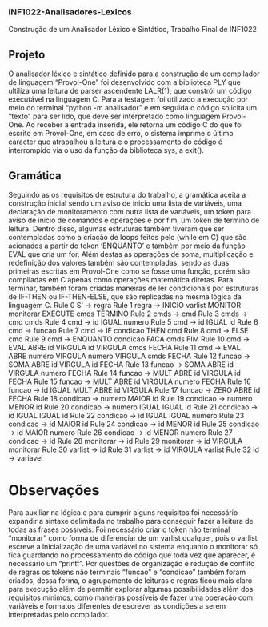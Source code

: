 ### INF1022-Analisadores-Lexicos
 Construção de um Analisador Léxico e Sintático, Trabalho Final de INF1022
 
## Projeto
O analisador léxico e sintático definido para a construção de um compilador de linguagem “Provol-One” foi desenvolvido com a biblioteca PLY que ultiliza uma leitura de parser ascendente LALR(1), que constrói um código executável na linguagem C. Para a testagem foi utilizado a execução por meio do terminal “python -m analisador” e em seguida o código solicita um “texto” para ser lido, que deve ser interpretado como linguagem Provol-One. 
Ao receber a entrada inserida, ele retorna um código C do que foi escrito em Provol-One, em caso de erro, o sistema imprime o último caracter que atrapalhou a leitura e o processamento do código é interrompido via o uso da função da biblioteca sys, a exit().  

## Gramática
Seguindo as os requisitos de estrutura do trabalho, a gramática aceita a construção inicial sendo um aviso de inicio uma lista de variáveis, uma declaração de monitoramento com outra lista de variáveis, um token para aviso de inicio de comandos e operações e por fim, um token de termino de leitura.
Dentro disso, algumas estruturas também tiveram que ser contempladas como a criação de loops feitos pelo (while em C) que são acionados a partir do token ‘ENQUANTO’ e também por meio da função EVAL que cria um for. 
Além destas as operações de soma, multiplicação e redefinição dos valores também são contempladas, sendo as duas primeiras escritas em Provol-One como se fosse uma função, porém são compiladas em C apenas como operações matemática diretas. Para terminar, também foram criadas maneiras de ler condicionais por estruturas de IF-THEN ou IF-THEN-ELSE, que são replicadas na mesma lógica da linguagem C.
Rule 0     S' -> regra
Rule 1     regra -> INICIO varlist MONITOR monitorar EXECUTE cmds TERMINO
Rule 2     cmds -> cmd
Rule 3     cmds -> cmd cmds
Rule 4     cmd -> id IGUAL numero
Rule 5     cmd -> id IGUAL id
Rule 6     cmd -> funcao
Rule 7     cmd -> IF condicao THEN cmd
Rule 8     cmd -> ELSE cmd
Rule 9     cmd -> ENQUANTO condicao FACA cmds FIM
Rule 10    cmd -> EVAL ABRE id VIRGULA id VIRGULA cmds FECHA
Rule 11    cmd -> EVAL ABRE numero VIRGULA numero VIRGULA cmds FECHA
Rule 12    funcao -> SOMA ABRE id VIRGULA id FECHA
Rule 13    funcao -> SOMA ABRE id VIRGULA numero FECHA
Rule 14    funcao -> MULT ABRE id VIRGULA id FECHA
Rule 15    funcao -> MULT ABRE id VIRGULA numero FECHA
Rule 16    funcao -> id IGUAL MULT ABRE id VIRGULA
Rule 17    funcao -> ZERO ABRE id FECHA
Rule 18    condicao -> numero MAIOR id
Rule 19    condicao -> numero MENOR id
Rule 20    condicao -> numero IGUAL IGUAL id
Rule 21    condicao -> id IGUAL IGUAL id
Rule 22    condicao -> id IGUAL IGUAL numero
Rule 23    condicao -> id MAIOR id
Rule 24    condicao -> id MENOR id
Rule 25    condicao -> id MAIOR numero
Rule 26    condicao -> id MENOR numero
Rule 27    condicao -> id
Rule 28    monitorar -> id
Rule 29    monitorar -> id VIRGULA monitorar
Rule 30    varlist -> id
Rule 31    varlist -> id VIRGULA varlist
Rule 32    id -> variavel

# Observações
Para auxiliar na lógica e para cumprir alguns requisitos foi necessário expandir a sintaxe delimitada no trabalho para conseguir fazer a leitura de todas as frases possíveis. Foi necessário criar o token não terminal “monitorar” como forma de diferenciar de um varlist qualquer, pois o varlist escreve a inicialização de uma variável no sistema enquanto o monitorar só fica guardando no processamento do código que toda vez que aparecer, é necessário um “printf”. 
Por questões de organização e redução de conflito de regras os tokens não terminais “funcao” e “condicao” também foram criados, dessa forma, o agrupamento de leituras e regras ficou mais claro para execução além de permitir explorar algumas possibilidades além dos requisitos mínimos, como maneiras possíveis de fazer uma operação com variáveis e formatos diferentes de escrever as condições a serem interpretadas pelo compilador.
